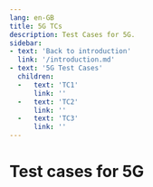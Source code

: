 ```yaml
---
lang: en-GB
title: 5G TCs
description: Test Cases for 5G.
sidebar:
- text: 'Back to introduction'
  link: '/introduction.md'
- text: '5G Test Cases'
  children:
  -   text: 'TC1'
      link: ''
  -   text: 'TC2'
      link: ''
  -   text: 'TC3'
      link: ''
---
```


# Test cases for 5G

